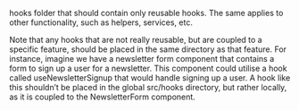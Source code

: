 hooks folder that should contain only reusable hooks.
The same applies to other functionality, such as helpers, services, etc.

Note that any
hooks that are not really reusable, but are coupled to a specific feature, should be placed in the same
directory as that feature. For instance, imagine we have a newsletter form component that contains a form
to sign up a user for a newsletter. This component could utilise a hook called useNewsletterSignup
that would handle signing up a user. A hook like this shouldn’t be placed in the global src/hooks
directory, but rather locally, as it is coupled to the NewsletterForm component. 
